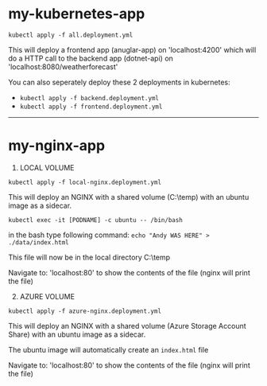 # my-kubernetes-app

`kubectl apply -f all.deployment.yml`

This will deploy a frontend app (anuglar-app) on 'localhost:4200' which will do a HTTP call to the backend app (dotnet-api) on 'localhost:8080/weatherforecast'

You can also seperately deploy these 2 deployments in kubernetes:

* `kubectl apply -f backend.deployment.yml`
* `kubectl apply -f frontend.deployment.yml`

--------------------------------------------

# my-nginx-app

1. LOCAL VOLUME

`kubectl apply -f local-nginx.deployment.yml`

This will deploy an NGINX with a shared volume (C:\temp) with an ubuntu image as a sidecar.

`kubectl exec -it [PODNAME] -c ubuntu -- /bin/bash`

in the bash type following command: `echo "Andy WAS HERE" > ./data/index.html`

This file will now be in the local directory C:\temp

Navigate to: 'localhost:80' to show the contents of the file (nginx will print the file)

2. AZURE VOLUME

`kubectl apply -f azure-nginx.deployment.yml`

This will deploy an NGINX with a shared volume (Azure Storage Account Share) with an ubuntu image as a sidecar.

The ubuntu image will automatically create an `index.html` file 

Navigate to: 'localhost:80' to show the contents of the file (nginx will print the file)

